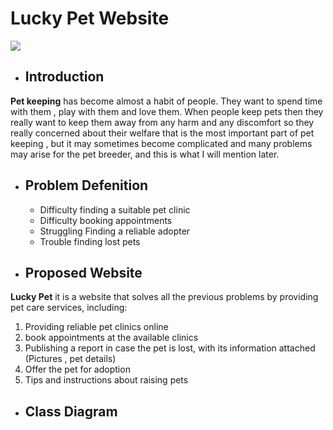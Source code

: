 # Lucky Pet Website

![](https://i.pinimg.com/564x/af/bb/b5/afbbb5a481b499c655a752000770ab5e.jpg)

- ## Introduction
 
**Pet keeping** has become almost a habit of people. They want to spend time with them , 
play with them and love them. When people keep pets then they really want to keep them away from any harm and 
any discomfort so they really concerned about their welfare that is the most important part of pet keeping , but it may sometimes become complicated and many problems may arise for the pet breeder, and this is what I will mention later.
 
- ## Problem Defenition
  - Difficulty finding a suitable pet clinic
  - Difficulty booking appointments
  - Struggling Finding a reliable adopter
  - Trouble finding lost pets

- ## Proposed Website
**Lucky Pet** it is a website that solves all the previous problems by providing pet care services, including:
  1. Providing reliable pet clinics online
  2. book appointments at the available clinics
  3. Publishing a report in case the pet is lost, 
   with its information attached (Pictures , pet details)
  4. Offer the pet for adoption
  5. Tips and instructions about raising pets

- ## Class Diagram


